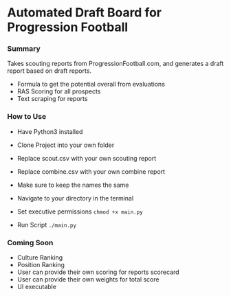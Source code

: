 # Automated Draft Board for Progression Football

### Summary
Takes scouting reports from ProgressionFootball.com, and generates a draft report based on draft reports.

- Formula to get the potential overall from evaluations
- RAS Scoring for all prospects
- Text scraping for reports

### How to Use
- Have Python3 installed

- Clone Project into your own folder
- Replace scout.csv with your own scouting report
- Replace combine.csv with your own combine report
- Make sure to keep the names the same
- Navigate to your directory in the terminal
- Set executive permissions `chmod +x main.py`
- Run Script `./main.py`


### Coming Soon
- Culture Ranking
- Position Ranking
- User can provide their own scoring for reports scorecard
- User can provide their own weights for total score
- UI executable